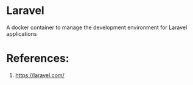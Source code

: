 # Laravel

A docker container to manage the development environment for Laravel applications

# References:
1. https://laravel.com/
